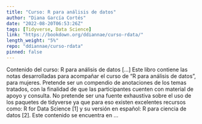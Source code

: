```yaml
---
title: "Curso: R para análisis de datos"
author: "Diana García Cortés"
date: "2022-08-20T06:53:26Z"
tags: [Tidyverse, Data Science]
link: "https://bookdown.org/ddiannae/curso-rdata/"
length_weight: "5%"
repo: "ddiannae/curso-rdata"
pinned: false
---
```


Contenido del curso: R para análisis de datos [...] Este libro contiene las notas desarrolladas para acompañar el curso de “R para análisis
de datos”, para mujeres. Pretende ser un compendio de anotaciones de los temas tratados, con la
finalidad de que las participantes cuenten con material de apoyo y consulta. No pretende
ser una fuente exhaustiva sobre el uso de los paquetes de tidyverse ya que para eso existen
excelentes recursos como: R for Data Science [1] y su versión en español:
R para ciencia de datos [2]. Este contenido se encuentra en ...
